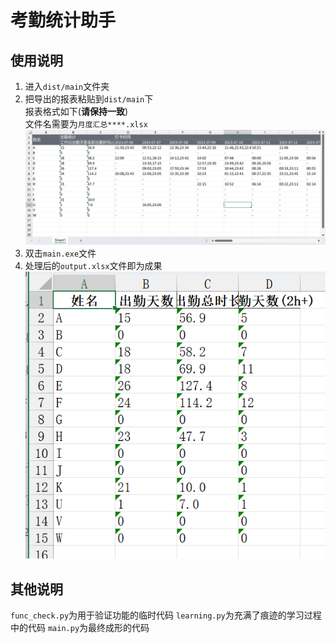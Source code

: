# 考勤统计助手
## 使用说明
1. 进入`dist/main`文件夹
2. 把导出的报表粘贴到`dist/main`下 \
报表格式如下(**请保持一致**) \
文件名需要为`月度汇总****.xlsx`
![img.png](img.png)
3. 双击`main.exe`文件
4. 处理后的`output.xlsx`文件即为成果
![img_1.png](img_1.png)
## 其他说明
`func_check.py`为用于验证功能的临时代码
`learning.py`为充满了痕迹的学习过程中的代码
`main.py`为最终成形的代码